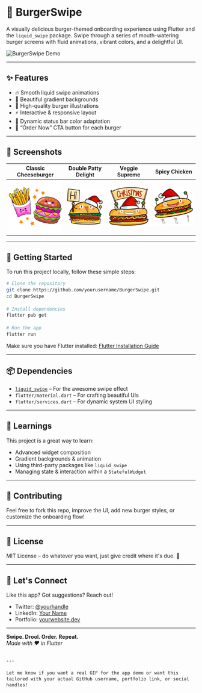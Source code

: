 # 🍔 BurgerSwipe

A visually delicious burger-themed onboarding experience using Flutter and the `liquid_swipe` package. Swipe through a series of mouth-watering burger screens with fluid animations, vibrant colors, and a delightful UI.

<img src="https://github.com/TutorialsAndroid/Burger-Order-App-UI/blob/main/screenshots/untitled.gif?raw=true" width="600" height="400" alt="BurgerSwipe Demo">

---

## ✨ Features

- 🔥 Smooth liquid swipe animations
- 🎨 Beautiful gradient backgrounds
- 🍔 High-quality burger illustrations
- ⚡ Interactive & responsive layout
- 🌈 Dynamic status bar color adaptation
- 🛒 “Order Now” CTA button for each burger

---

## 📱 Screenshots

| Classic Cheeseburger | Double Patty Delight | Veggie Supreme | Spicy Chicken |
|----------------------|----------------------|----------------|---------------|
| ![Screen 1](assets/burger.png) | ![Screen 2](assets/burger2.png) | ![Screen 3](assets/burger3.png) | ![Screen 4](assets/burger4.png) |

---

## 🚀 Getting Started

To run this project locally, follow these simple steps:

```bash
# Clone the repository
git clone https://github.com/yourusername/BurgerSwipe.git
cd BurgerSwipe

# Install dependencies
flutter pub get

# Run the app
flutter run
```

Make sure you have Flutter installed: [Flutter Installation Guide](https://flutter.dev/docs/get-started/install)

---

## 📦 Dependencies

- [`liquid_swipe`](https://pub.dev/packages/liquid_swipe) – For the awesome swipe effect
- `flutter/material.dart` – For crafting beautiful UIs
- `flutter/services.dart` – For dynamic system UI styling

---

## 🧠 Learnings

This project is a great way to learn:

- Advanced widget composition
- Gradient backgrounds & animation
- Using third-party packages like `liquid_swipe`
- Managing state & interaction within a `StatefulWidget`

---

## 🙌 Contributing

Feel free to fork this repo, improve the UI, add new burger styles, or customize the onboarding flow!

---

## 📄 License

MIT License – do whatever you want, just give credit where it's due. 🍟

---

## 💬 Let's Connect

Like this app? Got suggestions? Reach out!

- Twitter: [@yourhandle](https://twitter.com/yourhandle)
- LinkedIn: [Your Name](https://linkedin.com/in/yourprofile)
- Portfolio: [yourwebsite.dev](https://yourwebsite.dev)

---

**Swipe. Drool. Order. Repeat.**  
*Made with ❤️ in Flutter*
```

---

Let me know if you want a real GIF for the app demo or want this tailored with your actual GitHub username, portfolio link, or social handles!